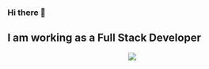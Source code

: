 <h3>Hi there 👋</h3>
<h2>I am working as a Full Stack Developer</h2>

<p align="center">
    <a href="https://git.io/streak-stats"><img src="https://streak-stats.demolab.com?user=aneeqasghar"/></a>
</p>
<!--
**aneeqasghar/aneeqasghar** is a ✨ _special_ ✨ repository because its `README.md` (this file) appears on your GitHub profile.

Here are some ideas to get you started:

- 🔭 I’m currently working on ...
- 🌱 I’m currently learning ...
- 👯 I’m looking to collaborate on ...
- 🤔 I’m looking for help with ...
- 💬 Ask me about ...
- 📫 How to reach me: ...
- 😄 Pronouns: ...
- ⚡ Fun fact: ...
-->

